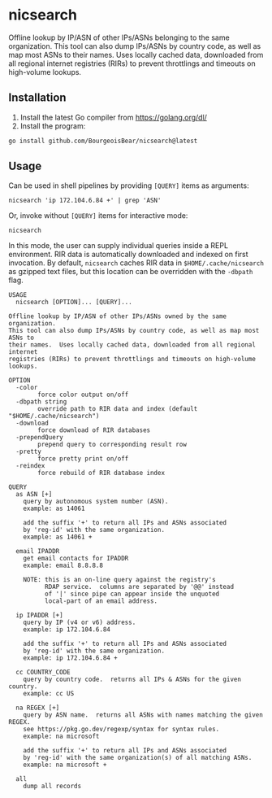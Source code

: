 # nicsearch
Offline lookup by IP/ASN of other IPs/ASNs belonging to the same organization. This tool can also dump IPs/ASNs by country code, as well as map most ASNs to their names.  Uses locally cached data, downloaded from all regional internet registries (RIRs) to prevent throttlings and timeouts on high-volume lookups.

## Installation

1. Install the latest Go compiler from https://golang.org/dl/
2. Install the program:

```sh
go install github.com/BourgeoisBear/nicsearch@latest
```

## Usage

Can be used in shell pipelines by providing `[QUERY]` items as arguments:
```
nicsearch 'ip 172.104.6.84 +' | grep 'ASN'
```

Or, invoke without `[QUERY]` items for interactive mode:
```
nicsearch
```

In this mode, the user can supply individual queries inside a REPL environment.  RIR data is automatically downloaded and indexed on first invocation.  By default, `nicsearch` caches RIR data in `$HOME/.cache/nicsearch` as gzipped text files, but this location can be overridden with the `-dbpath` flag.

```
USAGE
  nicsearch [OPTION]... [QUERY]...

Offline lookup by IP/ASN of other IPs/ASNs owned by the same organization.
This tool can also dump IPs/ASNs by country code, as well as map most ASNs to
their names.  Uses locally cached data, downloaded from all regional internet
registries (RIRs) to prevent throttlings and timeouts on high-volume lookups.

OPTION
  -color
    	force color output on/off
  -dbpath string
    	override path to RIR data and index (default "$HOME/.cache/nicsearch")
  -download
    	force download of RIR databases
  -prependQuery
    	prepend query to corresponding result row
  -pretty
    	force pretty print on/off
  -reindex
    	force rebuild of RIR database index

QUERY
  as ASN [+]
    query by autonomous system number (ASN).
    example: as 14061

    add the suffix '+' to return all IPs and ASNs associated
    by 'reg-id' with the same organization.
    example: as 14061 +

  email IPADDR
    get email contacts for IPADDR
    example: email 8.8.8.8

    NOTE: this is an on-line query against the registry's
          RDAP service.  columns are separated by '@@' instead
          of '|' since pipe can appear inside the unquoted
          local-part of an email address.

  ip IPADDR [+]
    query by IP (v4 or v6) address.
    example: ip 172.104.6.84

    add the suffix '+' to return all IPs and ASNs associated
    by 'reg-id' with the same organization.
    example: ip 172.104.6.84 +

  cc COUNTRY_CODE
    query by country code.  returns all IPs & ASNs for the given country.
    example: cc US

  na REGEX [+]
    query by ASN name.  returns all ASNs with names matching the given REGEX.
    see https://pkg.go.dev/regexp/syntax for syntax rules.
    example: na microsoft

    add the suffix '+' to return all IPs and ASNs associated
    by 'reg-id' with the same organization(s) of all matching ASNs.
    example: na microsoft +

  all
    dump all records
```
